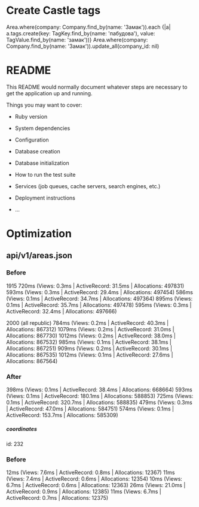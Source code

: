 # Create Castle tags
Area.where(company: Company.find_by(name: 'Замак')).each {|a| a.tags.create(key: TagKey.find_by(name: 'пабудова'), value: TagValue.find_by(name: 'замак'))}
Area.where(company: Company.find_by(name: 'Замак')).update_all(company_id: nil)

# README

This README would normally document whatever steps are necessary to get the
application up and running.

Things you may want to cover:

* Ruby version

* System dependencies

* Configuration

* Database creation

* Database initialization

* How to run the test suite

* Services (job queues, cache servers, search engines, etc.)

* Deployment instructions

* ...


# Optimization
## api/v1/areas.json
### Before

1915
720ms (Views: 0.3ms | ActiveRecord: 31.5ms | Allocations: 497831)
593ms (Views: 0.3ms | ActiveRecord: 29.4ms | Allocations: 497454)
586ms (Views: 0.1ms | ActiveRecord: 34.7ms | Allocations: 497364)
895ms (Views: 0.1ms | ActiveRecord: 35.7ms | Allocations: 497478)
595ms (Views: 0.3ms | ActiveRecord: 32.4ms | Allocations: 497666)

2000 (all republic)
784ms (Views: 0.2ms | ActiveRecord: 40.3ms | Allocations: 867312)
1079ms (Views: 0.2ms | ActiveRecord: 31.0ms | Allocations: 867730)
1012ms (Views: 0.2ms | ActiveRecord: 38.0ms | Allocations: 867532)
985ms (Views: 0.1ms | ActiveRecord: 38.1ms | Allocations: 867251)
909ms (Views: 0.2ms | ActiveRecord: 30.1ms | Allocations: 867535)
1012ms (Views: 0.1ms | ActiveRecord: 27.6ms | Allocations: 867564)

### After
398ms (Views: 0.1ms | ActiveRecord: 38.4ms | Allocations: 668664)
593ms (Views: 0.1ms | ActiveRecord: 180.1ms | Allocations: 588853)
725ms (Views: 0.1ms | ActiveRecord: 320.7ms | Allocations: 588835)
479ms (Views: 0.3ms | ActiveRecord: 47.0ms | Allocations: 584751)
574ms (Views: 0.1ms | ActiveRecord: 153.7ms | Allocations: 585309)


##### coordinates
id: 232
### Before
12ms (Views: 7.6ms | ActiveRecord: 0.8ms | Allocations: 12367)
11ms (Views: 7.4ms | ActiveRecord: 0.6ms | Allocations: 12354)
10ms (Views: 6.7ms | ActiveRecord: 0.6ms | Allocations: 12363)
26ms (Views: 21.0ms | ActiveRecord: 0.9ms | Allocations: 12385)
11ms (Views: 6.7ms | ActiveRecord: 0.7ms | Allocations: 12375)
